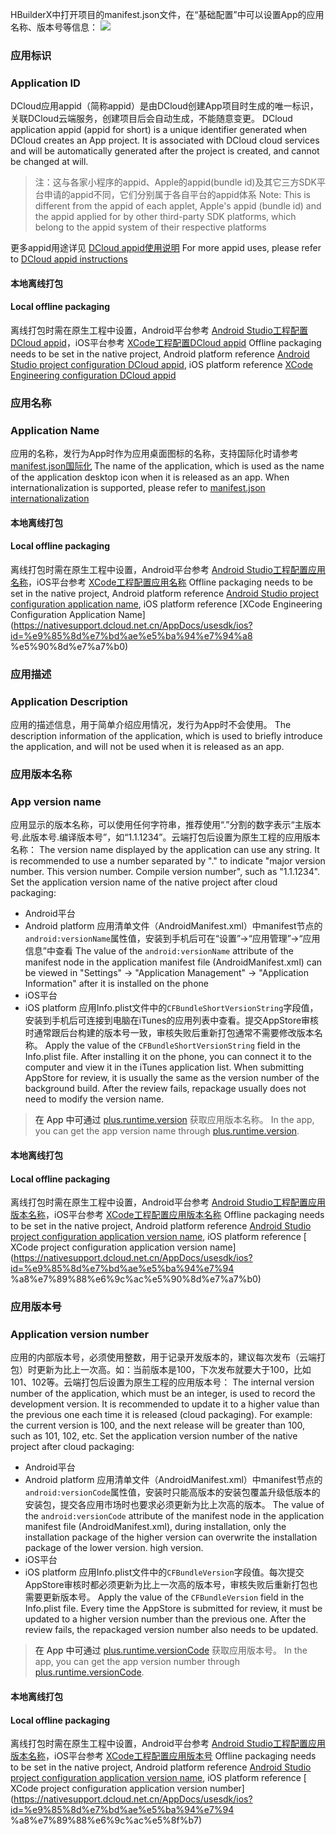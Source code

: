 HBuilderX中打开项目的manifest.json文件，在“基础配置”中可以设置App的应用名称、版本号等信息：
![](https://native-res.dcloud.net.cn/images/uniapp/base.png)

<a id="appid"/>

### 应用标识  
### Application ID
DCloud应用appid（简称appid）是由DCloud创建App项目时生成的唯一标识，关联DCloud云端服务，创建项目后会自动生成，不能随意变更。
DCloud application appid (appid for short) is a unique identifier generated when DCloud creates an App project. It is associated with DCloud cloud services and will be automatically generated after the project is created, and cannot be changed at will.

> 注：这与各家小程序的appid、Apple的appid(bundle id)及其它三方SDK平台申请的appid不同，它们分别属于各自平台的appid体系
> Note: This is different from the appid of each applet, Apple's appid (bundle id) and the appid applied for by other third-party SDK platforms, which belong to the appid system of their respective platforms

更多appid用途详见 [DCloud appid使用说明](https://ask.dcloud.net.cn/article/35907)
For more appid uses, please refer to [DCloud appid instructions](https://ask.dcloud.net.cn/article/35907)

#### 本地离线打包  
#### Local offline packaging
离线打包时需在原生工程中设置，Android平台参考 [Android Studio工程配置DCloud appid](https://nativesupport.dcloud.net.cn/AppDocs/usesdk/android?id=appid)，iOS平台参考 [XCode工程配置DCloud appid](https://nativesupport.dcloud.net.cn/AppDocs/usesdk/ios?id=appid)
Offline packaging needs to be set in the native project, Android platform reference [Android Studio project configuration DCloud appid](https://nativesupport.dcloud.net.cn/AppDocs/usesdk/android?id=appid), iOS platform reference [XCode Engineering configuration DCloud appid](https://nativesupport.dcloud.net.cn/AppDocs/usesdk/ios?id=appid)


<a id="name"/>

### 应用名称  
### Application Name  
应用的名称，发行为App时作为应用桌面图标的名称，支持国际化时请参考 [manifest.json国际化](https://uniapp.dcloud.io/collocation/i18n?id=manifest)
The name of the application, which is used as the name of the application desktop icon when it is released as an app. When internationalization is supported, please refer to [manifest.json internationalization](https://uniapp.dcloud.io/collocation/i18n?id=manifest)

#### 本地离线打包  
#### Local offline packaging
离线打包时需在原生工程中设置，Android平台参考 [Android Studio工程配置应用名称](https://nativesupport.dcloud.net.cn/AppDocs/usesdk/android?id=name)，iOS平台参考 [XCode工程配置应用名称](https://nativesupport.dcloud.net.cn/AppDocs/usesdk/ios?id=%e9%85%8d%e7%bd%ae%e5%ba%94%e7%94%a8%e5%90%8d%e7%a7%b0)
Offline packaging needs to be set in the native project, Android platform reference [Android Studio project configuration application name](https://nativesupport.dcloud.net.cn/AppDocs/usesdk/android?id=name), iOS platform reference [XCode Engineering Configuration Application Name](https://nativesupport.dcloud.net.cn/AppDocs/usesdk/ios?id=%e9%85%8d%e7%bd%ae%e5%ba%94%e7%94%a8 %e5%90%8d%e7%a7%b0)


<a id="description"/>

### 应用描述  
### Application Description
应用的描述信息，用于简单介绍应用情况，发行为App时不会使用。
The description information of the application, which is used to briefly introduce the application, and will not be used when it is released as an app.


<a id="versionname"/>

### 应用版本名称  
### App version name
应用显示的版本名称，可以使用任何字符串，推荐使用“.”分割的数字表示“主版本号.此版本号.编译版本号”，如“1.1.1234”。云端打包后设置为原生工程的应用版本名称：
The version name displayed by the application can use any string. It is recommended to use a number separated by "." to indicate "major version number. This version number. Compile version number", such as "1.1.1234". Set the application version name of the native project after cloud packaging:
- Android平台  
- Android platform
应用清单文件（AndroidManifest.xml）中manifest节点的`android:versionName`属性值，安装到手机后可在“设置”->“应用管理”->“应用信息”中查看
The value of the `android:versionName` attribute of the manifest node in the application manifest file (AndroidManifest.xml) can be viewed in "Settings" -> "Application Management" -> "Application Information" after it is installed on the phone
- iOS平台  
- iOS platform
应用Info.plist文件中的`CFBundleShortVersionString`字段值，安装到手机后可连接到电脑在iTunes的应用列表中查看。提交AppStore审核时通常跟后台构建的版本号一致，审核失败后重新打包通常不需要修改版本名称。
Apply the value of the `CFBundleShortVersionString` field in the Info.plist file. After installing it on the phone, you can connect it to the computer and view it in the iTunes application list. When submitting AppStore for review, it is usually the same as the version number of the background build. After the review fails, repackage usually does not need to modify the version name.

> 在 App 中可通过 [plus.runtime.version](https://www.html5plus.org/doc/zh_cn/runtime.html#plus.runtime.version) 获取应用版本名称。
> In the app, you can get the app version name through [plus.runtime.version](https://www.html5plus.org/doc/zh_cn/runtime.html#plus.runtime.version).

#### 本地离线打包  
#### Local offline packaging
离线打包时需在原生工程中设置，Android平台参考 [Android Studio工程配置应用版本名称](https://nativesupport.dcloud.net.cn/AppDocs/usesdk/android?id=versioncode)，iOS平台参考 [XCode工程配置应用版本名称](https://nativesupport.dcloud.net.cn/AppDocs/usesdk/ios?id=%e9%85%8d%e7%bd%ae%e5%ba%94%e7%94%a8%e7%89%88%e6%9c%ac%e5%90%8d%e7%a7%b0)
Offline packaging needs to be set in the native project, Android platform reference [Android Studio project configuration application version name](https://nativesupport.dcloud.net.cn/AppDocs/usesdk/android?id=versioncode), iOS platform reference [ XCode project configuration application version name](https://nativesupport.dcloud.net.cn/AppDocs/usesdk/ios?id=%e9%85%8d%e7%bd%ae%e5%ba%94%e7%94 %a8%e7%89%88%e6%9c%ac%e5%90%8d%e7%a7%b0)


<a id="versioncode"/>

### 应用版本号  
### Application version number
应用的内部版本号，必须使用整数，用于记录开发版本的，建议每次发布（云端打包）时更新为比上一次高。如：当前版本是100，下次发布就要大于100，比如101、102等。云端打包后设置为原生工程的应用版本号：
The internal version number of the application, which must be an integer, is used to record the development version. It is recommended to update it to a higher value than the previous one each time it is released (cloud packaging). For example: the current version is 100, and the next release will be greater than 100, such as 101, 102, etc. Set the application version number of the native project after cloud packaging:
- Android平台  
- Android platform
应用清单文件（AndroidManifest.xml）中manifest节点的`android:versionCode`属性值，安装时只能高版本的安装包覆盖升级低版本的安装包，提交各应用市场时也要求必须更新为比上次高的版本。
The value of the `android:versionCode` attribute of the manifest node in the application manifest file (AndroidManifest.xml), during installation, only the installation package of the higher version can overwrite the installation package of the lower version. high version.
- iOS平台  
- iOS platform
应用Info.plist文件中的`CFBundleVersion`字段值。每次提交AppStore审核时都必须更新为比上一次高的版本号，审核失败后重新打包也需要更新版本号。
Apply the value of the `CFBundleVersion` field in the Info.plist file. Every time the AppStore is submitted for review, it must be updated to a higher version number than the previous one. After the review fails, the repackaged version number also needs to be updated.

> 在 App 中可通过 [plus.runtime.versionCode](https://www.html5plus.org/doc/zh_cn/runtime.html#plus.runtime.versionCode) 获取应用版本号。
> In the app, you can get the app version number through [plus.runtime.versionCode](https://www.html5plus.org/doc/zh_cn/runtime.html#plus.runtime.versionCode).

#### 本地离线打包  
#### Local offline packaging
离线打包时需在原生工程中设置，Android平台参考 [Android Studio工程配置应用版本名称](https://nativesupport.dcloud.net.cn/AppDocs/usesdk/android?id=versionname)，iOS平台参考 [XCode工程配置应用版本号](https://nativesupport.dcloud.net.cn/AppDocs/usesdk/ios?id=%e9%85%8d%e7%bd%ae%e5%ba%94%e7%94%a8%e7%89%88%e6%9c%ac%e5%8f%b7)
Offline packaging needs to be set in the native project, Android platform reference [Android Studio project configuration application version name](https://nativesupport.dcloud.net.cn/AppDocs/usesdk/android?id=versionname), iOS platform reference [ XCode project configuration application version number](https://nativesupport.dcloud.net.cn/AppDocs/usesdk/ios?id=%e9%85%8d%e7%bd%ae%e5%ba%94%e7%94 %a8%e7%89%88%e6%9c%ac%e5%8f%b7)

